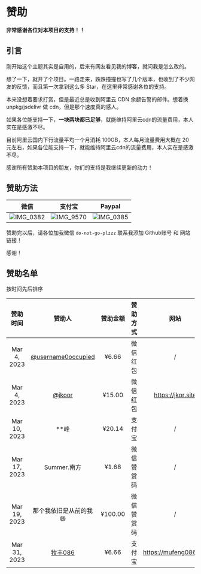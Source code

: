 # 赞助

**非常感谢各位对本项目的支持！！**

## 引言

刚开始这个主题其实是自用的，后来有网友看见我的博客，就问我是怎么改的。

想了一下，就开了个项目。一路走来，跌跌撞撞也写了几个版本，也收到了不少网友的反馈，而且第一次拿到这么多 Star，在这里非常感谢各位的支持。

本来没想着要求打赏，但是最近总是收到阿里云 CDN 余额告警的邮件。想着换 unpkg/jsdelivr 做 cdn，但是那个速度真的感人。

如果各位能支持一下，**一块两块都已足够**，就能维持阿里云cdn的流量费用，本人实在是感激不尽。

目前阿里云国内下行流量平均一个月消耗 100GB，本人每月流量费用大概在 20 元左右，如果各位能支持一下，就能维持阿里云cdn的流量费用，本人实在是感激不尽。

感谢所有赞助本项目的朋友，你们的支持是我继续更新的动力！

## 赞助方法

微信             |  支付宝| Paypal 
:-------------------------:|:-------------------------:|:-------------------------:
![IMG_0382](https://user-images.githubusercontent.com/68590232/223455834-d2e5ab6e-9d75-4bbf-adfb-2c519d6b4582.JPG)  | ![IMG_9570](https://user-images.githubusercontent.com/68590232/223463950-f7276ef8-0198-4070-8541-697ec25e5b9a.png) | ![IMG_0385](https://user-images.githubusercontent.com/68590232/223459896-593e105e-89f3-4631-8cab-cb7798a53bf1.jpg) 



赞助完以后，请各位加我微信 `do-not-go-plzzz` 联系我添加 Github账号 和 网站链接！

感谢！

## 赞助名单

按时间先后排序

|   赞助时间   |                           赞助人                           | 赞助金额 |  赞助方式  |       网站        |
| :----------: | :--------------------------------------------------------: | :------: | :--------: | :---------------: |
| Mar 4, 2023  | [@username0occupied](https://github.com/username0occupied) |  ¥6.66   |  微信红包  |         /         |
| Mar 4, 2023  |             [@jkoor](https://github.com/jkoor)             |  ¥15.00  |  微信红包  | https://jkor.site |
| Mar 10, 2023 |                            **峰                            |  ¥20.14  |   支付宝   |         /         |
| Mar 17, 2023 |                        Summer.南方                         |  ¥1.68   | 微信赞赏码 |         /         |
| Mar 19, 2023 |                    那个我依旧是从前的我😄                  |  ¥100.00 | 微信赞赏码 |         /         |
| Mar 31, 2023 |           [牧丰086](https://github.com/mufeng086)          |  ¥6.66   |   支付宝   |https://mufeng086.top|


